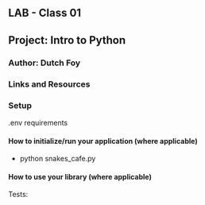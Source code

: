 ## LAB - Class 01

## Project: Intro to Python

### Author: Dutch Foy

### Links and Resources

### Setup
.env requirements 

#### How to initialize/run your application (where applicable)

- python snakes_cafe.py

#### How to use your library (where applicable)

Tests:
